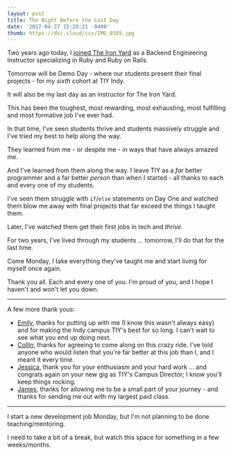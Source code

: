 ```yaml
---
layout: post
title: The Night Before the Last Day
date: '2017-04-27 15:29:21 -0400'
thumb: https://dsc.cloud/ccv/IMG_0385.jpg
---
```


Two years ago today, I [joined The Iron Yard](http://blog.chrisvannoy.com/finding-a-port/) as a Backend Engineering Instructor specializing in Ruby and Ruby on Rails.

Tomorrow will be Demo Day - where our students present their final projects - for my _sixth_ cohort at TIY Indy.

It will also be my last day as an instructor for The Iron Yard.

This has been the toughest, most rewarding, most exhausting, most fulfilling and most formative job I've ever had.

In that time, I've seen students thrive and students massively struggle and I've tried my best to help along the way.

They learned from me - or despite me - in ways that have always amazed me.

And I've learned from them along the way. I leave TIY as a _far_ better programmer and a far better _person_ than when I started - all thanks to each and every one of my students.

I've seen them struggle with `if`/`else` statements on Day One and watched them blow me away with final projects that far exceed the things I taught them.

Later, I've watched them get their first jobs in tech and _thrive_.

For two years, I've lived through my students ... tomorrow, I'll do that for the last time.

Come Monday, I take everything they've taught me and start living for myself once again.

Thank you all. Each and every one of you. I'm proud of you, and I hope I haven't and won't let you down.

---

A few more thank yous:

- [Emily](https://medium.com/@trimblyton), thanks for putting up with me (I know this wasn't always easy) and for making the Indy campus TIY's best for so long. I can't wait to see what you end up doing next.
- [Collin](https://twitter.com/thinksaydo), thanks for agreeing to come along on this crazy ride. I've told anyone who would listen that you're far better at this job than I, and I meant it every time.
- [Jessica](https://twitter.com/miller_bock), thank you for your enthusiasm and your hard work ... and congrats again on your new gig as TIY's Campus Director; I know you'll keep things rocking.
- [James](https://www.hildrethjames.com/), thanks for allowing me to be a small part of your journey - and thanks for sending me out with my largest paid class.

---

I start a new development job Monday, but I'm not planning to be done teaching/mentoring.

I need to take a bit of a break, but watch this space for something in a few weeks/months.
